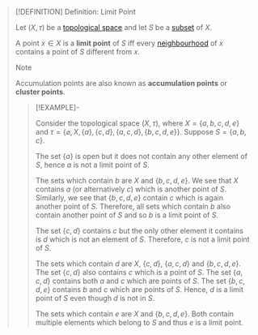 >[!DEFINITION] Definition: Limit Point
>
>Let $(X, \tau)$ be a [topological space](../Topological%20Spaces/Topological%20Space.md) and let $S$ be a [subset](../../Set%20Theory/Subset.md) of $X$.
>
>A point $x \in X$ is a **limit point** of $S$ iff every [neighbourhood](../Topological%20Spaces/Neighbourhoods.md) of $x$ contains a point of $S$ different from $x$.
>
>>[!NOTE]
>>
>>Accumulation points are also known as **accumulation points** or **cluster points**.
>>
>
>>[!EXAMPLE]-
>>
>>Consider the topological space $(X, \tau)$, where $X = \{a,b,c,d,e\}$ and $\tau = \{\varnothing, X, \{a\}, \{c,d\}, \{a,c,d\}, \{b,c,d,e\}\}$. Suppose $S = \{a, b, c\}$. 
>>
>>The set $\{a\}$ is open but it does not contain any other element of $S$, hence $a$ is not a limit point of $S$.
>>
>>The sets which contain $b$ are $X$ and $\{b,c,d,e\}$. We see that $X$ contains $a$ (or alternatively $c$) which is another point of $S$. Similarly, we see that $\{b,c,d,e\}$ contain $c$ which is again another point of $S$. Therefore, all sets which contain $b$ also contain another point of $S$ and so $b$ is a limit point of $S$.
>>
>>The set $\{c,d\}$ contains $c$ but the only other element it contains is $d$ which is not an element of $S$. Therefore, $c$ is not a limit point of $S$.
>>
>>The sets which contain $d$ are $X$, $\{c,d\}$, $\{a,c,d\}$ and $\{b,c,d,e\}$. The set $\{c,d\}$ also contains $c$ which is a point of $S$. The set $\{a,c,d\}$ contains both $a$ and $c$ which are points of $S$. The set $\{b,c,d,e\}$ contains $b$ and $c$ which are points of $S$. Hence, $d$ is a limit point of $S$ even though $d$ is not in $S$.
>>
>>The sets which contain $e$ are $X$ and $\{b,c,d,e\}$. Both contain multiple elements which belong to $S$ and thus $e$ is a limit point.
>>
>
